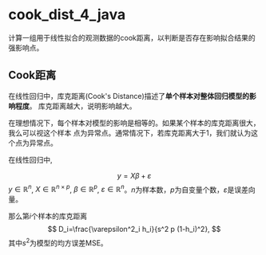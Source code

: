 <script type="text/javascript" src="http://cdn.mathjax.org/mathjax/latest/MathJax.js?config=default"></script>

# cook_dist_4_java

计算一组用于线性拟合的观测数据的cook距离，以判断是否存在影响拟合结果的强影响点。

## Cook距离
在线性回归中，库克距离(Cook's Distance)描述了**单个样本对整体回归模型的影响程度**。
库克距离越大，说明影响越大。

在理想情况下，每个样本对模型的影响是相等的。如果某个样本的库克距离很大，我么可以视这个样本
点为异常点。通常情况下，若库克距离大于1，我们就认为这个点为异常点。

在线性回归中,

$$
y=X\beta+\varepsilon
$$
$y\in\mathbb{R}^n$, $X\in\mathbb{R}^{n \times p}$, $\beta \in \mathbb{R}^p$, $\varepsilon \in \mathbb{R}^n$。$n$为样本数，$p$为自变量个数，$\varepsilon$是误差向量。

那么第$i$个样本的库克距离
$$
D_i=\frac{\varepsilon^2_i h_i}{s^2 p (1-h_i)^2},
$$
其中$s^2$为模型的均方误差MSE。

